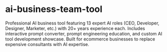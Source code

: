 # ai-business-team-tool
Professional AI business tool featuring 13 expert AI roles (CEO, Developer, Designer, Marketer, etc.) with 20+ years experience each. Includes interactive prompt converter, prompt engineering education, and custom AI tool development showcase. Built for ecommerce businesses to replace expensive consultants with AI expertise.

